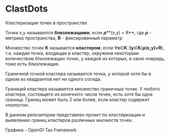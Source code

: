 # ClastDots
Кластеризация точек в пространстве

Точки x,y называются **близлежащими**, если ***ρ*****(x,y) < R**, где ***ρ*** - метрика пространства, **R** - фиксированный параметр

Множество точек **K** называется **кластером**, если ∀**x**∈**K** ∃**y**∈**K**(**ρ(x,y)<R**), т.е. каждая точка, входящая в кластер,
окружена некоторым количеством близлежащих точек, у каждой из которых, в свою очередь, тоже есть близлежащие.

Граничной точкой кластера называется точка, у которой хотя бы в одном из квадрантов нет ни одного соседа.

Границей кластера называется множество граничных точек. У любого кластера, состоящего из конечного числа точек, есть хотя бы одна граница.
Границ может быть 2 или более, если кластер содержит «полости».

В данном репозитории представлен проект по кластеризации и выявлению границ кластеров различных множеств точек.

Графика - OpenGl Tao framework

